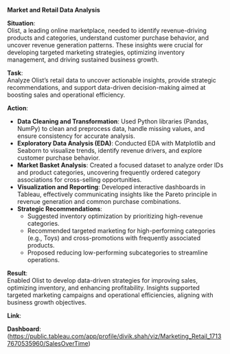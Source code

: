 
**Market and Retail Data Analysis**  

**Situation**:  
Olist, a leading online marketplace, needed to identify revenue-driving products and categories, understand customer purchase behavior, and uncover revenue generation patterns. These insights were crucial for developing targeted marketing strategies, optimizing inventory management, and driving sustained business growth.  

**Task**:  
Analyze Olist’s retail data to uncover actionable insights, provide strategic recommendations, and support data-driven decision-making aimed at boosting sales and operational efficiency.  

**Action**:  
- **Data Cleaning and Transformation**: Used Python libraries (Pandas, NumPy) to clean and preprocess data, handle missing values, and ensure consistency for accurate analysis.  
- **Exploratory Data Analysis (EDA)**: Conducted EDA with Matplotlib and Seaborn to visualize trends, identify revenue drivers, and explore customer purchase behavior.  
- **Market Basket Analysis**: Created a focused dataset to analyze order IDs and product categories, uncovering frequently ordered category associations for cross-selling opportunities.  
- **Visualization and Reporting**: Developed interactive dashboards in Tableau, effectively communicating insights like the Pareto principle in revenue generation and common purchase combinations.  
- **Strategic Recommendations**:  
  - Suggested inventory optimization by prioritizing high-revenue categories.  
  - Recommended targeted marketing for high-performing categories (e.g., Toys) and cross-promotions with frequently associated products.  
  - Proposed reducing low-performing subcategories to streamline operations.  

**Result**:  
Enabled Olist to develop data-driven strategies for improving sales, optimizing inventory, and enhancing profitability. Insights supported targeted marketing campaigns and operational efficiencies, aligning with business growth objectives.  

**Link**:

**Dashboard**: (https://public.tableau.com/app/profile/divik.shah/viz/Marketing_Retail_17137670535960/SalesOverTime)
